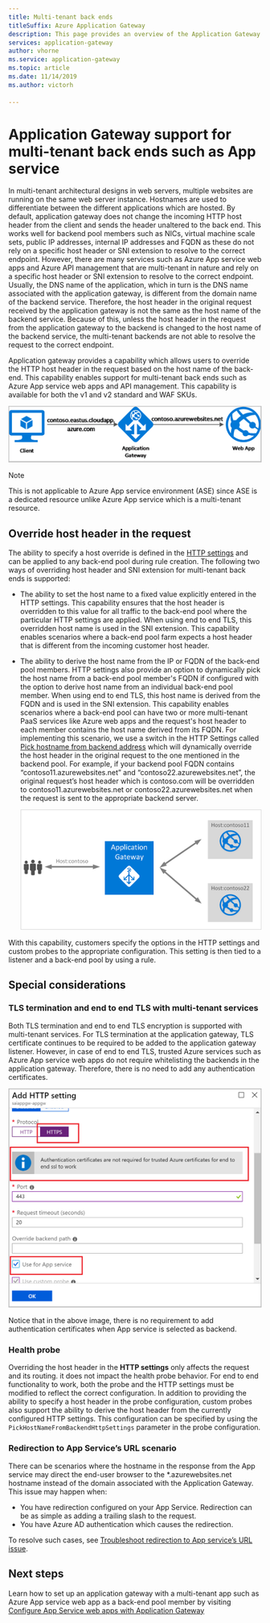```yaml
---
title: Multi-tenant back ends
titleSuffix: Azure Application Gateway
description: This page provides an overview of the Application Gateway support for multi-tenant back ends.
services: application-gateway
author: vhorne
ms.service: application-gateway
ms.topic: article
ms.date: 11/14/2019
ms.author: victorh

---
```


# Application Gateway support for multi-tenant back ends such as App service

In multi-tenant architectural designs in web servers, multiple websites are running on the same web server instance. Hostnames are used to differentiate between the different applications which are hosted. By default, application gateway does not change the incoming HTTP host header from the client and sends the header unaltered to the back end. This works well for backend pool members such as NICs, virtual machine scale sets, public IP addresses, internal IP addresses and FQDN as these do not rely on a specific host header or SNI extension to resolve to the correct endpoint. However, there are many services such as Azure App service web apps and Azure API management that are multi-tenant in nature and rely on a specific host header or SNI extension to resolve to the correct endpoint. Usually,  the DNS name of the application, which in turn is the DNS name associated with the application gateway, is different from the domain name of the backend service. Therefore, the host header in the original request received by the application gateway is not the same as the host name of the backend service. Because of this, unless the host header in the request from the application gateway to the backend is changed to the host name of the backend service, the multi-tenant backends are not able to resolve the request to the correct endpoint. 

Application gateway provides a capability which allows users to override the HTTP host header in the request based on the host name of the back-end. This capability enables support for multi-tenant back ends such as Azure App service web apps and API management. This capability is available for both the v1 and v2 standard and WAF SKUs. 

![host override](./media/application-gateway-web-app-overview/host-override.png)

> [!NOTE]
> This is not applicable to Azure App service environment (ASE) since ASE is a dedicated resource unlike Azure App service which is a multi-tenant resource.

## Override host header in the request

The ability to specify a host override is defined in the [HTTP settings](https://docs.microsoft.com/azure/application-gateway/configuration-overview#http-settings) and can be applied to any back-end pool during rule creation. The following two ways of overriding host header and SNI extension for multi-tenant back ends is supported:

- The ability to set the host name to a fixed value explicitly entered in the HTTP settings. This capability ensures that the host header is overridden to this value for all traffic to the back-end pool where the particular HTTP settings are applied. When using end to end TLS, this overridden host name is used in the SNI extension. This capability enables scenarios where a back-end pool farm expects a host header that is different from the incoming customer host header.

- The ability to derive the host name from the IP or FQDN of the back-end pool members. HTTP settings also provide an option to dynamically pick the host name from a back-end pool member's FQDN if configured with the option to derive host name from an individual back-end pool member. When using end to end TLS, this host name is derived from the FQDN and is used in the SNI extension. This capability enables scenarios where a back-end pool can have two or more multi-tenant PaaS services like Azure web apps and the request's host header to each member contains the host name derived from its FQDN. For implementing this scenario, we use a switch in the HTTP Settings called [Pick hostname from backend address](https://docs.microsoft.com/azure/application-gateway/configuration-overview#pick-host-name-from-back-end-address) which will dynamically override the host header in the original request to the one mentioned in the backend pool.  For example, if your backend pool FQDN contains “contoso11.azurewebsites.net” and “contoso22.azurewebsites.net”, the original request’s host header which is contoso.com will be overridden to contoso11.azurewebsites.net or contoso22.azurewebsites.net when the request is sent to the appropriate backend server. 

  ![web app scenario](./media/application-gateway-web-app-overview/scenario.png)

With this capability, customers specify the options in the HTTP settings and custom probes to the appropriate configuration. This setting is then tied to a listener and a back-end pool by using a rule.

## Special considerations

### TLS termination and end to end TLS with multi-tenant services

Both TLS termination and end to end TLS encryption is supported with multi-tenant services. For TLS termination at the application gateway, TLS certificate continues to be required to be added to the application gateway listener. However, in case of end to end TLS, trusted Azure services such as Azure App service web apps do not require whitelisting the backends in the application gateway. Therefore, there is no need to add any authentication certificates. 

![end  to end TLS](./media/application-gateway-web-app-overview/end-to-end-ssl.png)

Notice that in the above image, there is no requirement to add authentication certificates when App service is selected as backend.

### Health probe

Overriding the host header in the **HTTP settings** only affects the request and its routing. it does not impact the health probe behavior. For end to end functionality to work, both the probe and the HTTP settings must be modified to reflect the correct configuration. In addition to providing the ability to specify a host header in the probe configuration, custom probes also support the ability to derive the host header from the currently configured HTTP settings. This configuration can be specified by using the `PickHostNameFromBackendHttpSettings` parameter in the probe configuration.

### Redirection to App Service’s URL scenario

There can be scenarios where the hostname in the response from the App service may direct the end-user browser to the *.azurewebsites.net hostname instead of the domain associated with the Application Gateway. This issue may happen when:

- You have redirection configured on your App Service. Redirection can be as simple as adding a trailing slash to the request.
- You have Azure AD authentication which causes the redirection.

To resolve such cases, see [Troubleshoot redirection to App service’s URL issue](https://docs.microsoft.com/azure/application-gateway/troubleshoot-app-service-redirection-app-service-url).

## Next steps

Learn how to set up an application gateway with a multi-tenant app such as Azure App service web app as a back-end pool member by visiting [Configure App Service web apps with Application Gateway](https://docs.microsoft.com/azure/application-gateway/configure-web-app-portal)
